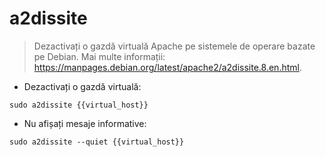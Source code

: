 # a2dissite

> Dezactivați o gazdă virtuală Apache pe sistemele de operare bazate pe Debian.
> Mai multe informații: <https://manpages.debian.org/latest/apache2/a2dissite.8.en.html>.

- Dezactivați o gazdă virtuală:

`sudo a2dissite {{virtual_host}}`

- Nu afișați mesaje informative:

`sudo a2dissite --quiet {{virtual_host}}`
